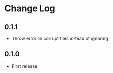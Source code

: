 # Change Log

## 0.1.1

- Throw error on corrupt files instead of ignoring

## 0.1.0 
- First release



